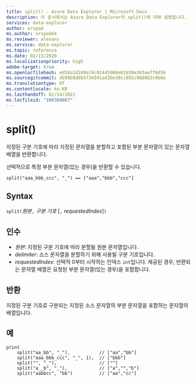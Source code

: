 ```yaml
---
title: split() - Azure Data Explorer | Microsoft Docs
description: 이 문서에서는 Azure Data Explorer의 split()에 대해 설명합니다.
services: data-explorer
author: orspod
ms.author: orspodek
ms.reviewer: alexans
ms.service: data-explorer
ms.topic: reference
ms.date: 02/13/2020
ms.localizationpriority: high
adobe-target: true
ms.openlocfilehash: ed58a1d249a74c02445968e81930e303aeff0d56
ms.sourcegitcommit: db99b9d0b5f34341ad3be38cc855c9b80b3c0b0e
ms.translationtype: HT
ms.contentlocale: ko-KR
ms.lasthandoff: 02/14/2021
ms.locfileid: "100360067"
---
```

# <a name="split"></a>split()

지정된 구분 기호에 따라 지정된 문자열을 분할하고 포함된 부분 문자열이 있는 문자열 배열을 반환합니다.

선택적으로 특정 부분 문자열(있는 경우)을 반환할 수 있습니다.

```kusto
split("aaa_bbb_ccc", "_") == ["aaa","bbb","ccc"]
```

## <a name="syntax"></a>Syntax

`split(`*원본*`,` *구분 기호* [`,` *requestedIndex*]`)`

## <a name="arguments"></a>인수

* *원본*: 지정된 구분 기호에 따라 분할될 원본 문자열입니다.
* *delimiter*: 소스 문자열을 분할하기 위해 사용될 구분 기호입니다.
* *requestedIndex*: 선택적 0부터 시작하는 인덱스 `int`입니다. 제공된 경우, 반환되는 문자열 배열은 요청된 부분 문자열(있는 경우)을 포함합니다. 

## <a name="returns"></a>반환

지정된 구분 기호로 구분되는 지정된 소스 문자열의 부분 문자열을 포함하는 문자열의 배열입니다.

## <a name="examples"></a>예

```kusto
print
    split("aa_bb", "_"),           // ["aa","bb"]
    split("aaa_bbb_ccc", "_", 1),  // ["bbb"]
    split("", "_"),                // [""]
    split("a__b", "_"),            // ["a","","b"]
    split("aabbcc", "bb")          // ["aa","cc"]
```